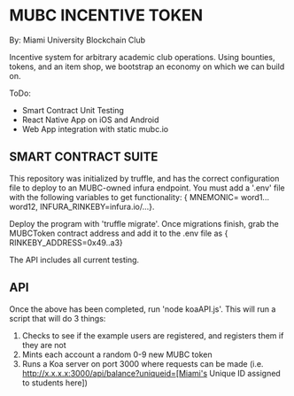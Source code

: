 # MUBC INCENTIVE TOKEN
By: Miami University Blockchain Club

Incentive system for arbitrary academic club operations. Using bounties, tokens, and an item shop, we bootstrap an economy on which we can build on. 

ToDo:
 - Smart Contract Unit Testing
 - React Native App on iOS and Android
 - Web App integration with static mubc.io

## SMART CONTRACT SUITE

This repository was initialized by truffle, and has the correct configuration file to deploy to an MUBC-owned infura endpoint. You must add a '.env' file with the following variables to get functionality: { MNEMONIC= word1... word12, INFURA_RINKEBY=infura.io/...}. 

Deploy the program with 'truffle migrate'. Once migrations finish, grab the MUBCToken contract address and add it to the .env file as { RINKEBY_ADDRESS=0x49..a3}

The API includes all current testing. 

## API

Once the above has been completed, run 'node koaAPI.js'. This will run a script that will do 3 things:
 1. Checks to see if the example users are registered, and registers them if they are not
 2. Mints each account a random 0-9 new MUBC token
 3. Runs a Koa server on port 3000 where requests can be made (i.e. http://x.x.x.x:3000/api/balance?uniqueid=[Miami's Unique ID assigned to students here])
